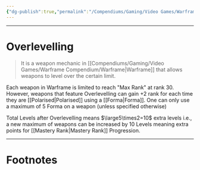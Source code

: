 ```yaml
---
{"dg-publish":true,"permalink":"/Compendiums/Gaming/Video Games/Warframe Compendium/Mechanics/Overlevelling/"}
---
```



---
# Overlevelling
> It is a weapon mechanic in [[Compendiums/Gaming/Video Games/Warframe Compendium/Warframe\|Warframe]] that allows weapons to level over the certain limit.

Each weapon in Warframe is limited to reach "Max Rank" at rank 30. However, weapons that feature Overlevelling can gain +2 rank for each time they are [[Polarised\|Polarised]] using a [[Forma\|Forma]]. One can only use a maximum of 5 Forma on a weapon (unless specified otherwise)

Total Levels after Overlevelling means $\large5\times2=10$ extra levels i.e., a new maximum of weapons can be increased by 10 Levels meaning extra points for [[Mastery Rank\|Mastery Rank]] Progression.

---
# Footnotes